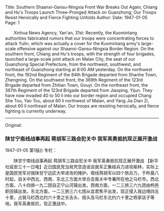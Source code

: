 Title: Southern Shaanxi-Gansu-Ningxia Front War Breaks Out Again; Chiang and Hu's Troops Launch Three-Pronged Attack on Guanzhong; Our Troops Resist Heroically and Fierce Fighting Unfolds
Author:
Date: 1947-01-05
Page: 1

　　Xinhua News Agency, Yan'an, 31st: Recently, the Kuomintang authorities fabricated rumors that our troops were concentrating forces to attack Yulin, which was actually a cover for the Kuomintang army's large-scale offensive against our Shaanxi-Gansu-Ningxia Border Region. On the southern front, Chiang and Hu's troops, with the strength of four brigades, launched a large-scale joint attack on Malan City, the seat of our Guanzhong Special Prefecture, from the northwest, southwest, and northeast of Guanzhong starting at 8:00 AM yesterday. On the northwest front, the 192nd Regiment of the 84th Brigade departed from Shanhe Town, Zhengning. On the southwest front, the 369th Regiment of the 123rd Brigade departed from Zhitian Town, Gouyi. On the northeast front, the 367th Regiment of the 123rd Brigade departed from Jiaoping, Yijun. They have now invaded 40 to 50 li into our border region and occupied Chang She Tou, Yao Tou, about 60 li northwest of Malan, and Yang Jia Dian Zi, about 60 li northeast of Malan. Our troops are resisting heroically, and fierce fighting is currently underway.



<hr /> 

Original: 


### 陕甘宁南线战事再起  蒋胡军三路会犯关中  我军英勇抵抗现正展开激战

1947-01-05
第1版()
专栏：

　　陕甘宁南线战事再起
    蒋胡军三路会犯关中
    我军英勇抵抗现正展开激战
    【新华社延安三十一日电】近日国民党当局凭空造谣说我军正集结兵力进攻榆林，实际上是国民党军对我陕甘宁边区大举进攻的掩护。南线蒋胡军以四个旅兵力，于昨晨八时起，自关中西北、西南、东北三方面大举合击我关中专署所在地之马栏市。西北方面，八十四旅一九二团自正宁山河镇出发。西南方面，一二三旅三六九团由枸邑职田镇出发。东北方面，一二三旅三六七团从宜君焦平出发，现正侵入我边境四五十里，占我马栏西北约六十里之长舌头、摇头及马栏东北约六十里之杨家店子等地。我军英勇抵抗，现正激战中。
